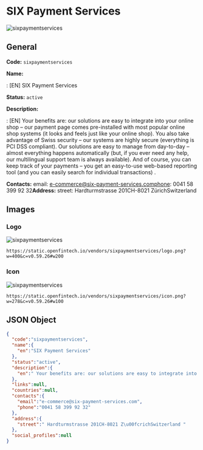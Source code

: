 
# SIX Payment Services 
![sixpaymentservices](https://static.openfintech.io/vendors/sixpaymentservices/logo.png?w=400&c=v0.59.26#w200)  

## General 
 
**Code:** `sixpaymentservices` 
 
**Name:** 
 
:	[EN] SIX Payment Services 
 
**Status:** `active` 
 
**Description:** 
 
: [EN]  Your benefits are: our solutions are easy to integrate into your online shop – our payment page comes pre-installed with most popular online shop systems (it looks and feels just like your online shop). You also take advantage of Swiss security – our systems are highly secure (everything is PCI DSS compliant). Our solutions are easy to manage from day-to-day – almost everything happens automatically (but, if you ever need any help, our multilingual support team is always available). And of course, you can keep track of your payments – you get an easy-to-use web-based reporting tool (and you can easily search for individual transactions) .  
 
**Contacts:** 
email: e-commerce@six-payment-services.comphone: 0041 58 399 92 32**Address:** 
street:  Hardturmstrasse 201CH-8021 ZürichSwitzerland  

## Images 

### Logo 
 
![sixpaymentservices](https://static.openfintech.io/vendors/sixpaymentservices/logo.png?w=400&c=v0.59.26#w200)  

```
https://static.openfintech.io/vendors/sixpaymentservices/logo.png?w=400&c=v0.59.26#w200
```  

### Icon 
 
![sixpaymentservices](https://static.openfintech.io/vendors/sixpaymentservices/icon.png?w=278&c=v0.59.26#w100)  

```
https://static.openfintech.io/vendors/sixpaymentservices/icon.png?w=278&c=v0.59.26#w100
```  

## JSON Object 

```json
{
  "code":"sixpaymentservices",
  "name":{
    "en":"SIX Payment Services"
  },
  "status":"active",
  "description":{
    "en":" Your benefits are: our solutions are easy to integrate into your online shop \u2013 our payment page comes pre-installed with most popular online shop systems (it looks and feels just like your online shop). You also take advantage of Swiss security \u2013 our systems are highly secure (everything is PCI DSS compliant). Our solutions are easy\u00a0to manage from day-to-day \u2013 almost everything happens automatically (but, if you ever need any help, our multilingual support team is always available). And of course, you can keep track of your payments \u2013 you get an easy-to-use web-based reporting tool (and you can easily search for individual transactions) . "
  },
  "links":null,
  "countries":null,
  "contacts":{
    "email":"e-commerce@six-payment-services.com",
    "phone":"0041 58 399 92 32"
  },
  "address":{
    "street":" Hardturmstrasse 201CH-8021 Z\u00fcrichSwitzerland "
  },
  "social_profiles":null
}
```  
